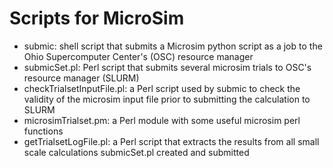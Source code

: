 # Scripts for MicroSim

- submic: shell script that submits a Microsim python script as a job to the Ohio Supercomputer Center's (OSC) resource manager 
- submicSet.pl: Perl script that submits several microsim trials to OSC's resource manager (SLURM)
- checkTrialsetInputFile.pl: a Perl script used by submic to check the validity of the microsim input file prior to submitting the calculation to SLURM
- microsimTrialset.pm: a Perl module with some useful microsim perl functions
- getTrialsetLogFile.pl: a Perl script that extracts the results from all small scale calculations submicSet.pl created and submitted

